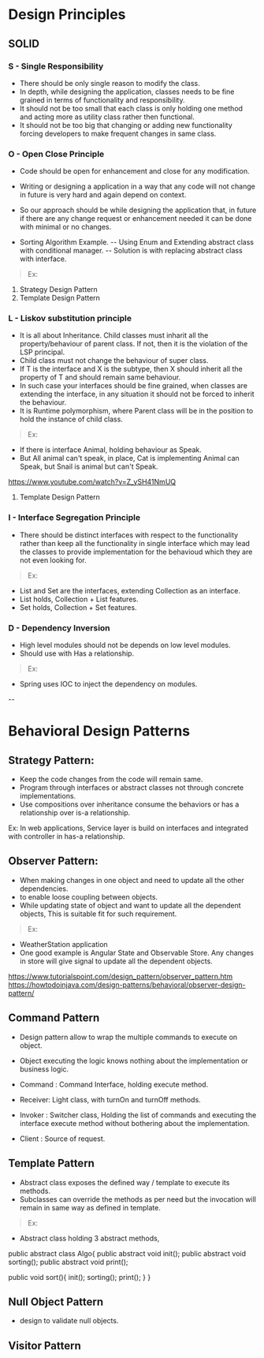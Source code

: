 # Design Principles

## SOLID

### S - Single Responsibility
- There should be only single reason to modify the class. 
- In depth, while designing the application, classes needs to be fine grained in terms of functionality and responsibility. 
- It should not be too small that each class is only holding one method and acting more as utility class rather then functional.
- It should not be too big that changing or adding new functionality forcing developers to make frequent changes in same class.

### O - Open Close Principle
- Code should be open for enhancement and close for any modification.
- Writing or designing a application in a way that any code will not change in future is very hard and again depend on context.
- So our approach should be while designing the application that, in future if there are any change request or 
	enhancement needed it can be done with minimal or no changes.

- Sorting Algorithm Example. 
-- Using Enum and Extending abstract class with conditional manager.
-- Solution is with replacing abstract class with interface.
> Ex:
1. Strategy Design Pattern
2. Template Design Pattern	

### L - Liskov substitution principle
- It is all about Inheritance. Child classes must inharit all the property/behaviour of parent class. If not, then it is the violation of the LSP principal.
- Child class must not change the behaviour of super class.
- If T is the interface and X is the subtype, then X should inherit all the property of T and should remain same behaviour.
- In such case your interfaces should be fine grained, when classes are extending the interface, in any situation it should not be forced to inherit the behaviour.
- It is Runtime polymorphism, where Parent class will be in the position to hold the instance of child class.

> Ex:
- If there is interface Animal, holding behaviour as Speak.
- But All animal can't speak, in place, Cat is implementing Animal can Speak, but Snail is animal but can't Speak.

https://www.youtube.com/watch?v=Z_ySH41NmUQ

1. Template Design Pattern

### I - Interface Segregation Principle
- There should be distinct interfaces with respect to the functionality rather than keep all the functionality in single interface
 which may lead the classes to provide implementation for the behavioud which they are not even looking for.
 
>Ex:
- List and Set are the interfaces, extending Collection as an interface. 
- List holds, Collection + List features.
- Set holds, Collection + Set features.
 
### D - Dependency Inversion
- High level modules should not be depends on low level modules.
- Should use with Has a relationship.

> Ex:
- Spring uses IOC to inject the dependency on modules.

--

# Behavioral Design Patterns

## Strategy Pattern:
- Keep the code changes from the code will remain same.
- Program through interfaces or abstract classes not through concrete implementations.
- Use compositions over inheritance consume the behaviors or has a relationship over is-a relationship.

Ex: In web applications, Service layer is build on interfaces and integrated with controller in has-a relationship.

## Observer Pattern:
- When making changes in one object and need to update all the other dependencies.
- to enable loose coupling between objects.
- While updating state of object and want to update all the dependent objects, This is suitable fit for such requirement.

> Ex:
- WeatherStation application
- One good example is Angular State and Observable Store. Any changes in store will give signal to update all the dependent objects.

https://www.tutorialspoint.com/design_pattern/observer_pattern.htm
https://howtodoinjava.com/design-patterns/behavioral/observer-design-pattern/

## Command Pattern
- Design pattern allow to wrap the multiple commands to execute on object.
- Object executing the logic knows nothing about the implementation or business logic.

- Command : Command Interface, holding execute method.
- Receiver: Light class, with turnOn and turnOff methods.
- Invoker : Switcher class, Holding the list of commands and executing the interface execute method without bothering about the implementation.
- Client  : Source of request.

## Template Pattern
- Abstract class exposes the defined way / template to execute its methods.
- Subclasses can override the methods as per need but the invocation will remain in same way as defined in template.

>Ex:
- Abstract class holding 3 abstract methods,

public abstract class Algo{
 public abstract void init();
 public abstract void sorting();
 public abstract void print();
 
 public void sort(){
  init();
  sorting();
  print();
 }
} 

## Null Object Pattern
- design to validate null objects.

## Visitor Pattern


